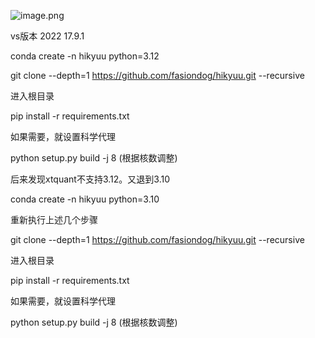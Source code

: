 ![image.png](https://gitee.com/hxc8/images9/raw/master/img/202412012134506.png)


vs版本 2022 17.9.1

conda create -n hikyuu python=3.12


git clone --depth=1 https://github.com/fasiondog/hikyuu.git --recursive

进入根目录

pip install -r requirements.txt

如果需要，就设置科学代理

python setup.py build -j 8  (根据核数调整)

后来发现xtquant不支持3.12。又退到3.10

conda create -n hikyuu python=3.10

重新执行上述几个步骤


git clone --depth=1 https://github.com/fasiondog/hikyuu.git --recursive

进入根目录

pip install -r requirements.txt

如果需要，就设置科学代理

python setup.py build -j 8  (根据核数调整)









